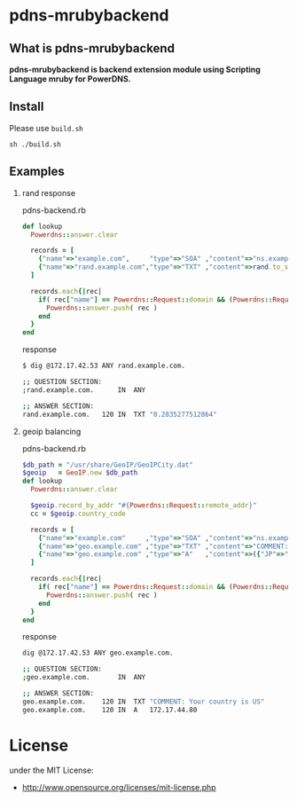 # pdns-mrubybackend

## What is pdns-mrubybackend
__pdns-mrubybackend is backend extension module using Scripting Language mruby for PowerDNS.__

## Install

Please use `build.sh`

```
sh ./build.sh
```

## Examples

1. rand response

    pdns-backend.rb
    ```ruby
    def lookup
      Powerdns::answer.clear

      records = [
        {"name"=>"example.com",     "type"=>"SOA" ,"content"=>"ns.example.com. hostmaster.example.com. 1 1800 900 604800 3600",},
        {"name"=>"rand.example.com","type"=>"TXT" ,"content"=>rand.to_s,},
      ]

      records.each{|rec|
        if( rec["name"] == Powerdns::Request::domain && (Powerdns::Request::type == "ANY" || rec["type"] == Powerdns::Request::type) )
          Powerdns::answer.push( rec )
        end
      }
    end
    ```
    response
    ```sh
    $ dig @172.17.42.53 ANY rand.example.com.

    ;; QUESTION SECTION:
    ;rand.example.com.      IN  ANY

    ;; ANSWER SECTION:
    rand.example.com.   120 IN  TXT "0.2835277512864"
    ```

2. geoip balancing

    pdns-backend.rb
    ```ruby
    $db_path = "/usr/share/GeoIP/GeoIPCity.dat"
    $geoip   = GeoIP.new $db_path
    def lookup
      Powerdns::answer.clear
    
      $geoip.record_by_addr "#{Powerdns::Request::remote_addr}"
      cc = $geoip.country_code
    
      records = [
        {"name"=>"example.com"     ,"type"=>"SOA" ,"content"=>"ns.example.com. hostmaster.example.com. 1 1800 900 604800 3600",},
        {"name"=>"geo.example.com" ,"type"=>"TXT" ,"content"=>"COMMENT: Your country is "+cc,},
        {"name"=>"geo.example.com" ,"type"=>"A"   ,"content"=>({"JP"=>"172.17.43.80","US"=>"172.17.44.80","TW"=>"172.17.45.80"}[cc]||"172.17.46.80")},
      ]
    
      records.each{|rec|
        if( rec["name"] == Powerdns::Request::domain && (Powerdns::Request::type == "ANY" || rec["type"] == Powerdns::Request::type) )
          Powerdns::answer.push( rec )
        end
      }
    end
    ```
    response
    ```sh
    dig @172.17.42.53 ANY geo.example.com.

    ;; QUESTION SECTION:
    ;geo.example.com.       IN  ANY

    ;; ANSWER SECTION:
    geo.example.com.    120 IN  TXT "COMMENT: Your country is US"
    geo.example.com.    120 IN  A   172.17.44.80
    ```

# License
under the MIT License:

* http://www.opensource.org/licenses/mit-license.php
